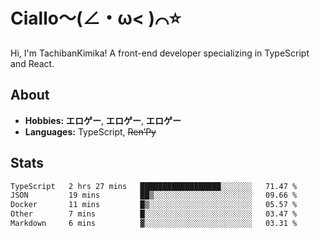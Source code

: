 # Ciallo～(∠・ω< )⌒⭐️

Hi, I'm TachibanKimika! A front-end developer specializing in TypeScript and React.

## About
- **Hobbies:** **エロゲー**, **エロゲー**, **エロゲー**
- **Languages:** TypeScript, ~~Ren’Py~~

## Stats
<!--START_SECTION:waka-->

```txt
TypeScript   2 hrs 27 mins   ██████████████████░░░░░░░   71.47 %
JSON         19 mins         ██▒░░░░░░░░░░░░░░░░░░░░░░   09.66 %
Docker       11 mins         █▒░░░░░░░░░░░░░░░░░░░░░░░   05.57 %
Other        7 mins          █░░░░░░░░░░░░░░░░░░░░░░░░   03.47 %
Markdown     6 mins          ▓░░░░░░░░░░░░░░░░░░░░░░░░   03.31 %
```

<!--END_SECTION:waka-->

<!-- ![Metrics](https://metrics.lecoq.io/TachibanaKimika?template=classic&base.activity=0&base.community=0&base.repositories=0&languages=1&isocalendar=1&isocalendar.duration=half-year&languages.limit=8&languages.sections=most-used&languages.colors=github&languages.threshold=0%25&languages.indepth=false&languages.recent.load=300&languages.recent.days=14&config.timezone=Asia%2FShanghai)
 -->
